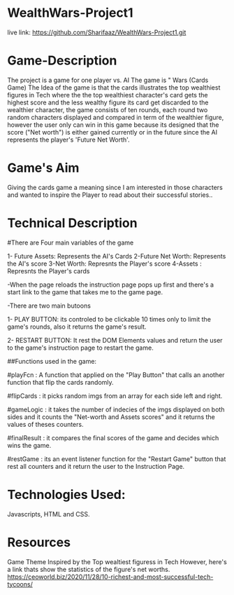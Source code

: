# WealthWars-Project1
live link: https://github.com/Sharifaaz/WealthWars-Project1.git

# Game-Description 

The project is a game for one player vs. AI 
The game is " Wars (Cards Game)
The Idea of the game is that the cards illustrates the top wealthiest figures in Tech where the the top wealthiest character's card gets the highest score and the less wealthy figure its card get discarded to the wealthier character, the game consists of ten rounds, each round two random characters displayed and compared in term of the wealthier figure, however the user only can win in this game because its designed that the score ("Net worth") is either gained currently or in the future since the AI represents the player's 'Future Net Worth'. 

# Game's Aim

Giving the cards game a meaning since I am interested in those characters and wanted to inspire the Player to read about their successful stories..



# Technical Description

#There are Four main variables of the game

1- Future Assets: Represents the AI's Cards
2-Future Net Worth: Represents the AI's score 
3-Net Worth: Represnts the Player's score
4-Assets : Represnts the Player's cards

-When the page reloads the instruction page pops up first and there's a start link to the game that takes me to the game page.

-There are two main butoons 

1- PLAY BUTTON: its controled to be clickable 10 times only to limit the game's rounds, also it returns the game's result.

2- RESTART BUTTON: It rest the DOM Elements values and return the user to the game's instruction page to restart the game.

##Functions used in the game:

#playFcn : A function that applied on the "Play Button" that calls an another function that flip the cards randomly.

#flipCards : it picks random imgs from an array for each side left and right.

#gameLogic : it takes the number of indecies of the imgs displayed on both sides and it counts the "Net-worth and Assets scores" and it returns the values of theses counters.

#finalResult : it compares the final scores of the game and decides which wins the game.

#restGame : its an event listener function for the "Restart Game" button that rest all counters and it return the user to the Instruction Page.

# Technologies Used:

Javascripts, HTML and CSS.

# Resources
Game Theme Inspired by the Top wealtiest figuress in Tech
However, here's a link thats show the statistics of the figure's net worths.
https://ceoworld.biz/2020/11/28/10-richest-and-most-successful-tech-tycoons/



